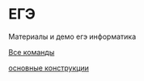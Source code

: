 # ЕГЭ

Материалы и демо егэ информатика

[Все команды](https://github.com/lyctpu/ege/blob/main/%D0%BA%D0%BE%D0%BD%D1%81%D1%82%D1%80%D1%83%D0%BA%D1%86%D0%B8%D0%B8%20%D1%8F%D0%B7%D1%8B%D0%BA%D0%B0.md)

[основные конструкции](https://deepnote.com/@lyctpu/ege-b9a3f885-0118-491c-8ce3-80eabda91810)
